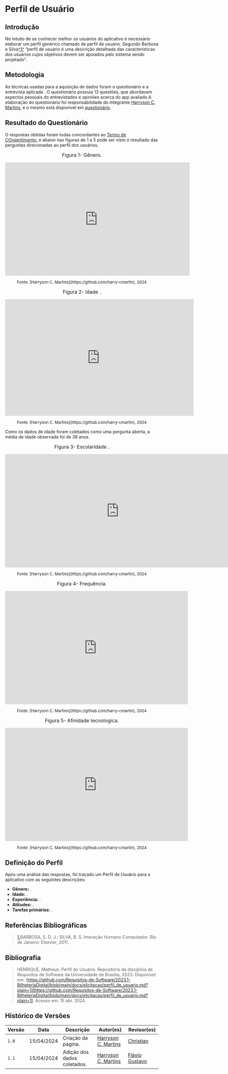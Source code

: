 # Perfil de Usuário

## Introdução

No intuito de se conhecer melhor os usuários do aplicativo é necessário elaborar um perfil genérico chamado de perfil de usuário. Segundo Barbosa e Silva<a id="anchor_1" href="#FRM1">^1^</a> <q>perfil de usuário é uma descrição detalhada das características dos usuários cujos objetivos devem ser apoiados pelo sistema sendo projetado</q>.

## Metodologia

As técnicas usadas para a aquisição de dados foram o questionário e a entrevista aplicada . O questionário possuia 13 questões, que abordavam aspectos pessoais do entrevistados e opiniões acerca do app avaliado.A elaboração do questionário foi responsabilidade do integrante [Harryson C. Martins](https://github.com/harry-cmartin), e o mesmo está disponível em [questionário](../elicitacao/tecnicas/questionario.md).

## Resultado do Questionário

O respostas obtidas foram todas concordantes ao [Termo de COnsentimento](../elicitacao/termo_consentimento.pdf), e abaixo nas figuras de 1 a 5 pode ser visto o resultado das perguntas direcionadas ao perfil dos usuários.

<center>

<font size="3"><p style="text-align: center">Figura 1- Gênero.</p></font>
<iframe width="606" height="371" seamless frameborder="0" scrolling="no" src="https://docs.google.com/spreadsheets/d/e/2PACX-1vSqUV9lnhmvOQuF8w-JObzT3tKcqvHVNYcsuPLZz4OYQiuzCtwDRsFy7cs49S4ne3OSYlNxrZUPbCST/pubchart?oid=401567488&amp;format=image"></iframe>
<font size="2"><p style="text-align: center">Fonte: [Harryson C. Martins](https://github.com/harry-cmartin), 2024</p></font>

</center>

<center>

<font size="3"><p style="text-align: center">Figura 2- Idade .</p></font>
<iframe width="619" height="382" seamless frameborder="0" scrolling="no" src="https://docs.google.com/spreadsheets/d/e/2PACX-1vSqUV9lnhmvOQuF8w-JObzT3tKcqvHVNYcsuPLZz4OYQiuzCtwDRsFy7cs49S4ne3OSYlNxrZUPbCST/pubchart?oid=163440563&amp;format=image"></iframe>
<font size="2"><p style="text-align: center">Fonte: [Harryson C. Martins](https://github.com/harry-cmartin), 2024</p></font>

</center>

Como os dados de idade foram coletados como uma pergunta aberta, a média de idade observada foi de 38 anos.

<center>

<font size="3"><p style="text-align: center">Figura 3- Escolaridade .</p></font>
<iframe width="746" height="371" seamless frameborder="0" scrolling="no" src="https://docs.google.com/spreadsheets/d/e/2PACX-1vSqUV9lnhmvOQuF8w-JObzT3tKcqvHVNYcsuPLZz4OYQiuzCtwDRsFy7cs49S4ne3OSYlNxrZUPbCST/pubchart?oid=2124519026&amp;format=image"></iframe>
<font size="2"><p style="text-align: center">Fonte: [Harryson C. Martins](https://github.com/harry-cmartin), 2024</p></font>

</center>

<center>

<font size="3"><p style="text-align: center">Figura 4- Frequência.</p></font>
<iframe width="600" height="371" seamless frameborder="0" scrolling="no" src="https://docs.google.com/spreadsheets/d/e/2PACX-1vSqUV9lnhmvOQuF8w-JObzT3tKcqvHVNYcsuPLZz4OYQiuzCtwDRsFy7cs49S4ne3OSYlNxrZUPbCST/pubchart?oid=1423880471&amp;format=image"></iframe>
<font size="2"><p style="text-align: center">Fonte: [Harryson C. Martins](https://github.com/harry-cmartin), 2024</p></font>

</center>

<center>

<font size="3"><p style="text-align: center">Figura 5- Afinidade tecnologica.</p></font>
<iframe width="600" height="371" seamless frameborder="0" scrolling="no" src="https://docs.google.com/spreadsheets/d/e/2PACX-1vSqUV9lnhmvOQuF8w-JObzT3tKcqvHVNYcsuPLZz4OYQiuzCtwDRsFy7cs49S4ne3OSYlNxrZUPbCST/pubchart?oid=916635872&amp;format=interactive"></iframe>
<font size="2"><p style="text-align: center">Fonte: [Harryson C. Martins](https://github.com/harry-cmartin), 2024</p></font>

</center>



## Definição do Perfil


Após uma análise das respostas, foi traçado um Perfil de Usuário para o aplicativo com as seguintes descrições:

- **Gênero:** .
- **Idade:** .
- **Experiência:** .
- **Atitudes:** .
- **Tarefas primárias:** .


## Referências Bibliográficas

> <a id="FRM1" href="#anchor_1">1.</a>BARBOSA, S. D. J.; SILVA, B. S. Interação Humano-Computador. Rio de Janeiro: Elsevier, 2011.

## Bibliografia

> HENRIQUE, Matheus. Perfil do Usuário. Repositório da disciplina de Requisitos de Software da Universidade de Brasília, 2023. Disponível em: [https://github.com/Requisitos-de-Software/2023.1-BilheteriaDigital/blob/main/docs/elicitacao/perfil_de_usuario.md?plain=1](https://github.com/Requisitos-de-Software/2023.1-BilheteriaDigital/blob/main/docs/elicitacao/perfil_de_usuario.md?plain=1). Acesso em: 15 abr. 2024.



## Histórico de Versões

| Versão | Data       | Descrição                           | Autor(es)                                                                                           | Revisor(es)                                      |
| ------ | ---------- | ----------------------------------- | --------------------------------------------------------------------------------------------------- | ------------------------------------------------ |
| `1.0`  | 15/04/2024 | Criação da página.                  | [Harryson C. Martins](https://github.com/harry-cmartin)| [Christian](https://github.com/crstyhs) |
| `1.1`  | 15/04/2024 | Adição dos dados coletados.                  | [Harryson C. Martins](https://github.com/harry-cmartin)| [Flávio Gustavo](https://github.com/flavioovatsug) |
